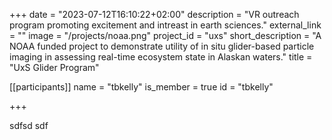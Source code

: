 +++
date = "2023-07-12T16:10:22+02:00"
description = "VR outreach program promoting excitement and intreast in earth sciences."
external_link = ""
image = "/projects/noaa.png"
project_id = "uxs"
short_description = "A NOAA funded project to demonstrate utility of in situ glider-based particle imaging in assessing real-time ecosystem state in Alaskan waters."
title = "UxS Glider Program"

[[participants]]
    name = "tbkelly"
    is_member = true
    id = "tbkelly"

+++

sdfsd
sdf
